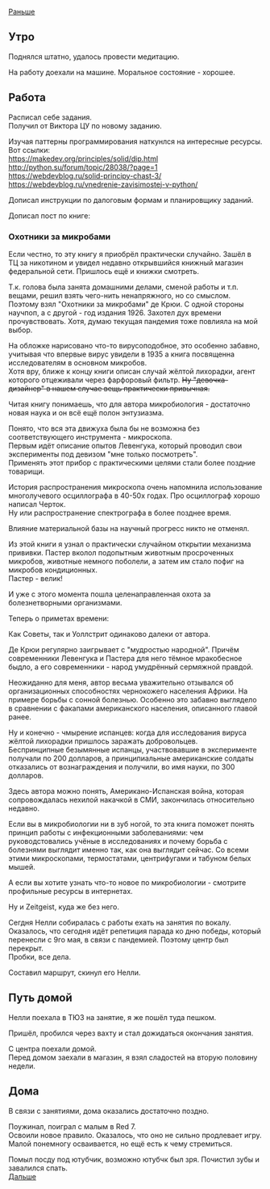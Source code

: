 [Раньше](2020.06.16.md)  
## Утро
Поднялся штатно, удалось провести медитацию.

На работу доехали на машине. Моральное состояние - хорошее.
## Работа
Расписал себе задания.  
Получил от Виктора ЦУ по новому заданию.

Изучая паттерны программирования наткунлся на интересные ресурсы.  
Вот ссылки:  
https://makedev.org/principles/solid/dip.html  
http://python.su/forum/topic/28038/?page=1  
https://webdevblog.ru/solid-principy-chast-3/  
https://webdevblog.ru/vnedrenie-zavisimostej-v-python/

Дописал инструкции по далоговым формам и планировщику заданий.

Дописал пост по книге:
### Охотники за микробами
Если честно, то эту книгу я приобрёл практически случайно. Зашёл в ТЦ за никотином и увидел недавно открывшийся книжный магазин федеральной сети. Пришлось ещё и книжки смотреть.  

Т.к. голова была занята домашними делами, сменой работы и т.п. вещами, решил взять чего-нить ненапряжного, но со смыслом. Поэтому взял "Охотники за микробами" де Крюи. С одной стороны научпоп, а с другой - год издания 1926. Захотел дух времени прочувствовать. Хотя, думаю текущая пандемия тоже повлияла на мой выбор.
 
На обложке нарисовано что-то вирусоподобное, это особенно забавно, учитывая что впервые вирус увидели в 1935 а книга посвященна исследователям в основном микробов.  
Хотя вру, ближе к концу книги описан случай жёлтой лихорадки, агент которого отцеживали через фарфоровый фильтр. ~~Ну "девочка-дизайнер" в нашем случае вещь практически привычная.~~
 
Читая книгу понимаешь, что для автора микробиология - достаточно новая наука и он всё ещё полон энтузиазма.

Понято, что вся эта движуха была бы не возможна без соответствующего инструмента - микроскопа.  
Первым идёт описание опытов Левенгука, который проводил свои эксперименты под девизом "мне только посмотреть".  
Применять этот прибор с практическими целями стали более поздние товарищи.  

История распространения микроскопа очень напомнила использование многолучевого осциллографа в 40-50х годах. Про осциллограф хорошо написал Черток.  
Ну или распространение спектрографа в более позднее время.  

Влияние материальной базы на научный прогресс никто не отменял.

Из этой книги я узнал о практически случайном открытии механизма прививки. Пастер вколол подопытным животным просроченных микробов, животные немного поболели, а затем им стало пофиг на микробов кондиционных.  
Пастер - велик!

И уже с этого момента пошла целенаправленная охота за болезнетворными организмами.

Теперь о приметах времени:  

Как Советы, так и Уоллстрит одинаково далеки от автора.  

Де Крюи регулярно заигрывает с "мудростью народной". Причём современники Левенгука и Пастера для него тёмное мракобесное быдло, а его современники - народ умудрённый сермяжной правдой.

Неожиданно для меня, автор весьма уважительно отзывался об организационных способностях чернокожего населения Африки. На примере борьбы с сонной болезнью. Особенно это забавно выглядело в сравнении с факапами американского населения, описанного главой ранее.

Ну и конечно - чмырение испанцев: когда для исследования вируса жёлтой лихорадки пришлось заражать добровольцев.  
Беспринципные безымянные испанцы, участвовавшие в эксперименте получали по 200 долларов, а принципиальные американские солдаты отказались от вознаграждения и получили, во имя науки, по 300 долларов.

Здесь автора можно понять, Американо-Испанская война, которая сопровождалась нехилой накачкой в СМИ, закончилась относительно недавно.

Если вы в микробиологии ни в зуб ногой, то эта книга поможет понять принцип работы с инфекционными заболеваниями: чем руководстовались учёные в исследованиях и почему борьба с болезнями выглядит именно так, как она выглядит сейчас. Со всеми этими микроскопами, термостатами, центрифугами и табуном белых мышей.

А если вы хотите узнать что-то новое по микробиологии - смотрите профильные ресурсы в интернетах.

Ну и Zeitgeist, куда же без него.

Сегдня Нелли собиралась с работы ехать на занятия по вокалу. Оказалось, что сегодня идёт репетиция парада ко дню победы, который перенесли с 9го мая, в связи с пандемией. Поэтому центр был перекрыт.  
Пробки, все дела.

Составил маршрут, скинул его Нелли.
## Путь домой
Нелли поехала в ТЮЗ на занятие, я же пошёл туда пешком.

Пришёл, пробился через вахту и стал дожидаться окончания занятия.

С центра поехали домой.  
Перед домом заехали в магазин, я взял сладостей на вторую половину недели.
## Дома
В связи с занятиями, дома оказались достаточно поздно.

Поужинал, поиграл с малым в Red 7.  
Освоили новое правило. Оказалось, что оно не сильно продлевает игру. Малой понемногу осваивается, но ещё есть к чему стремиться.

Помыл посду под ютубчик, возможно ютубчк был зря. Почистил зубы и завалился спать.  
[Дальше](2020.06.18.md)
